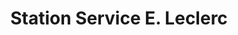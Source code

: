 ---
title: "Station Service E. Leclerc"
url: /castelsarrasin/station-service-e-leclerc/
shop: Gasflaschen
---